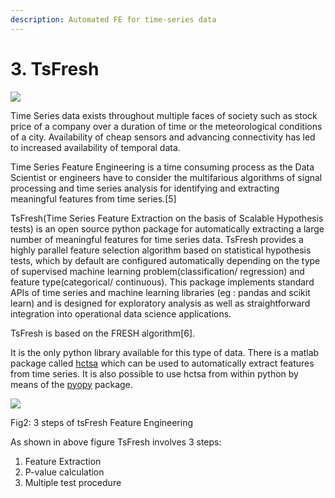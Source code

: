 ```yaml
---
description: Automated FE for time-series data
---
```


# 3. TsFresh



![](https://lh5.googleusercontent.com/faoYkdvbcZ6HN7h8WhXAy6t3ZqZdcqqmX13NzA4RlsjrLfK08BaN_7_OKEnOann3xEcFcE11uidOy3ErcJMJ56wn0ud5NBk8FVxbZWrvGXnULSZrxzn4rEhCzm8idjIM8_72NvPI)

Time Series data exists throughout multiple faces of society such as stock price of a company over a duration of time or the meteorological conditions of a city. Availability of cheap sensors and advancing connectivity has led to increased availability of temporal data.

Time Series Feature Engineering is a time consuming process as the Data Scientist or engineers have to consider the multifarious algorithms of signal processing and time series analysis for identifying and extracting meaningful features from time series.\[5\]

TsFresh\(Time Series Feature Extraction on the basis of Scalable Hypothesis tests\) is an open source python package for automatically extracting a large number of meaningful features for time series data. TsFresh provides a highly parallel feature selection algorithm based on statistical hypothesis tests, which by default are configured automatically depending on the type of supervised machine learning problem\(classification/ regression\) and feature type\(categorical/ continuous\). This package implements standard APIs of time series and machine learning libraries \(eg : pandas and scikit learn\) and is designed for exploratory analysis as well as straightforward integration into operational data science applications.

TsFresh is based on the FRESH algorithm\[6\].

It is the only python library available for this type of data. There is a matlab package called [hctsa](https://github.com/benfulcher/hctsa) which can be used to automatically extract features from time series. It is also possible to use hctsa from within python by means of the [pyopy](https://github.com/strawlab/pyopy) package.  


![](https://lh5.googleusercontent.com/K53sYYLxo2p0fWd8f3R6_Xe5tz_HfSeSf-Kjuql961Qjaa8P1fRqkNTS7CwDFIeswMiI918ycoWic4J-5h3iO64QBBQX_QBmbkdgRcorB8TOyeWZr65H-QLHH8JLu7rAp-_cfqWw)

Fig2: 3 steps of tsFresh Feature Engineering  


As shown in above figure TsFresh involves 3 steps:

1. Feature Extraction
2. P-value calculation
3. Multiple test procedure

